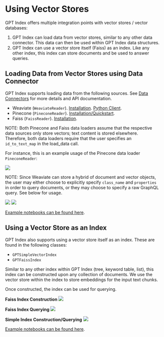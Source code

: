 # Using Vector Stores

GPT Index offers multiple integration points with vector stores / vector databases: 

1) GPT Index can load data from vector stores, similar to any other data connector. This data can then be used within GPT Index data structures.
2) GPT Index can use a vector store itself (Faiss) as an index. Like any other index, this index can store documents and be used to answer queries.


## Loading Data from Vector Stores using Data Connector
GPT Index supports loading data from the following sources. See [Data Connectors](data_connectors.md) for more details and API documentation.

- Weaviate (`WeaviateReader`). [Installation](https://weaviate.io/developers/weaviate/current/getting-started/installation.html). [Python Client](https://weaviate.io/developers/weaviate/current/client-libraries/python.html).
- Pinecone (`PineconeReader`). [Installation/Quickstart](https://docs.pinecone.io/docs/quickstart).
- Faiss (`FaissReader`). [Installation](https://github.com/facebookresearch/faiss/blob/main/INSTALL.md).

NOTE: Both Pinecone and Faiss data loaders assume that the respective data sources only store vectors; text content is stored elsewhere. Therefore, both data loaders require that the user specifies an `id_to_text_map` in the load_data call.

For instance, this is an example usage of the Pinecone data loader `PineconeReader`:

![](/_static/vector_stores/pinecone_reader.png)


NOTE: Since Weaviate can store a hybrid of document and vector objects, the user may either choose to explicitly specify `class_name` and `properties` in order to query documents, or they may choose to specify a raw GraphQL query. See below for usage.

![](/_static/vector_stores/weaviate_reader_0.png)
![](/_static/vector_stores/weaviate_reader_1.png)

[Example notebooks can be found here](https://github.com/jerryjliu/gpt_index/tree/main/examples/data_connectors).


## Using a Vector Store as an Index

GPT Index also supports using a vector store itself as an index. 
These are found in the following classes:
- `GPTSimpleVectorIndex`
- `GPTFaissIndex`

Similar to any other index within GPT Index (tree, keyword table, list), this index can be constructed upon any collection
of documents. We use the vector store within the index to store embeddings for the input text chunks.

Once constructed, the index can be used for querying.

**Faiss Index Construction**
![](/_static/vector_stores/faiss_index_0.png)

**Faiss Index Querying**
![](/_static/vector_stores/faiss_index_1.png)

**Simple Index Construction/Querying**
![](/_static/vector_stores/simple_index_0.png)

[Example notebooks can be found here](https://github.com/jerryjliu/gpt_index/tree/main/examples/vector_indices).